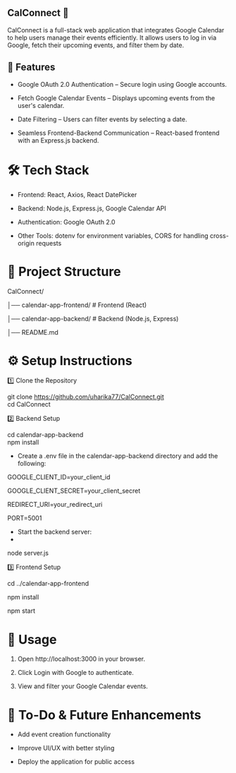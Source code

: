 ## CalConnect 📅

CalConnect is a full-stack web application that integrates Google Calendar to help users manage their events efficiently. It allows users to log in via Google, fetch their upcoming events, and filter them by date.

## 🚀 Features

- Google OAuth 2.0 Authentication – Secure login using Google accounts.
  
- Fetch Google Calendar Events – Displays upcoming events from the user's calendar.
  
- Date Filtering – Users can filter events by selecting a date.
  
- Seamless Frontend-Backend Communication – React-based frontend with an Express.js backend.
  
# 🛠️ Tech Stack

- Frontend: React, Axios, React DatePicker
  
- Backend: Node.js, Express.js, Google Calendar API
  
- Authentication: Google OAuth 2.0
  
- Other Tools: dotenv for environment variables, CORS for handling cross-origin requests
  
# 📂 Project Structure

CalConnect/

│── calendar-app-frontend/ # Frontend (React)

│── calendar-app-backend/    # Backend (Node.js, Express)

│── README.md

# ⚙️ Setup Instructions

1️⃣ Clone the Repository

git clone https://github.com/uharika77/CalConnect.git  
cd CalConnect 

2️⃣ Backend Setup

cd calendar-app-backend  
npm install  

- Create a .env file in the calendar-app-backend directory and add the following:

GOOGLE_CLIENT_ID=your_client_id

GOOGLE_CLIENT_SECRET=your_client_secret

REDIRECT_URI=your_redirect_uri

PORT=5001

- Start the backend server:
- 
node server.js 

3️⃣ Frontend Setup

cd ../calendar-app-frontend 

npm install

npm start 

# 🎯 Usage
1. Open http://localhost:3000 in your browser.

2. Click Login with Google to authenticate.

3. View and filter your Google Calendar events.

# 📌 To-Do & Future Enhancements

- Add event creation functionality

- Improve UI/UX with better styling

- Deploy the application for public access
